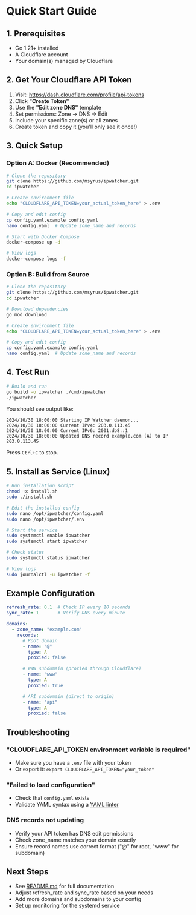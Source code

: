# Quick Start Guide

## 1. Prerequisites

- Go 1.21+ installed
- A Cloudflare account
- Your domain(s) managed by Cloudflare

## 2. Get Your Cloudflare API Token

1. Visit: https://dash.cloudflare.com/profile/api-tokens
2. Click **"Create Token"**
3. Use the **"Edit zone DNS"** template
4. Set permissions: Zone → DNS → Edit
5. Include your specific zone(s) or all zones
6. Create token and copy it (you'll only see it once!)

## 3. Quick Setup

### Option A: Docker (Recommended)

```bash
# Clone the repository
git clone https://github.com/msyrus/ipwatcher.git
cd ipwatcher

# Create environment file
echo "CLOUDFLARE_API_TOKEN=your_actual_token_here" > .env

# Copy and edit config
cp config.yaml.example config.yaml
nano config.yaml  # Update zone_name and records

# Start with Docker Compose
docker-compose up -d

# View logs
docker-compose logs -f
```

### Option B: Build from Source

```bash
# Clone the repository
git clone https://github.com/msyrus/ipwatcher.git
cd ipwatcher

# Download dependencies
go mod download

# Create environment file
echo "CLOUDFLARE_API_TOKEN=your_actual_token_here" > .env

# Copy and edit config
cp config.yaml.example config.yaml
nano config.yaml  # Update zone_name and records
```

## 4. Test Run

```bash
# Build and run
go build -o ipwatcher ./cmd/ipwatcher
./ipwatcher
```

You should see output like:

```text
2024/10/30 18:00:00 Starting IP Watcher daemon...
2024/10/30 18:00:00 Current IPv4: 203.0.113.45
2024/10/30 18:00:00 Current IPv6: 2001:db8::1
2024/10/30 18:00:00 Updated DNS record example.com (A) to IP 203.0.113.45
```

Press `Ctrl+C` to stop.

## 5. Install as Service (Linux)

```bash
# Run installation script
chmod +x install.sh
sudo ./install.sh

# Edit the installed config
sudo nano /opt/ipwatcher/config.yaml
sudo nano /opt/ipwatcher/.env

# Start the service
sudo systemctl enable ipwatcher
sudo systemctl start ipwatcher

# Check status
sudo systemctl status ipwatcher

# View logs
sudo journalctl -u ipwatcher -f
```

## Example Configuration

```yaml
refresh_rate: 0.1  # Check IP every 10 seconds
sync_rate: 1       # Verify DNS every minute

domains:
  - zone_name: "example.com"
    records:
      # Root domain
      - name: "@"
        type: A
        proxied: false

      # WWW subdomain (proxied through Cloudflare)
      - name: "www"
        type: A
        proxied: true

      # API subdomain (direct to origin)
      - name: "api"
        type: A
        proxied: false
```

## Troubleshooting

### "CLOUDFLARE_API_TOKEN environment variable is required"

- Make sure you have a `.env` file with your token
- Or export it: `export CLOUDFLARE_API_TOKEN="your_token"`

### "Failed to load configuration"

- Check that `config.yaml` exists
- Validate YAML syntax using a [YAML linter](https://www.yamllint.com/)

### DNS records not updating

- Verify your API token has DNS edit permissions
- Check zone_name matches your domain exactly
- Ensure record names use correct format ("@" for root, "www" for subdomain)

## Next Steps

- See [README.md](README.md) for full documentation
- Adjust refresh_rate and sync_rate based on your needs
- Add more domains and subdomains to your config
- Set up monitoring for the systemd service

